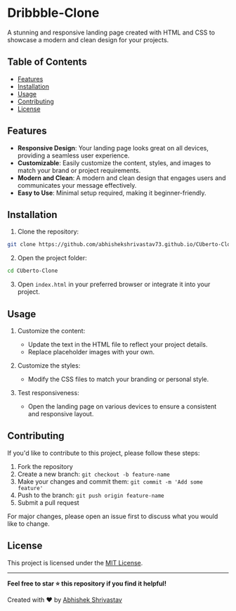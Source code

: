 # Dribbble-Clone


A stunning and responsive landing page created with HTML and CSS to showcase a modern and clean design for your projects.

## Table of Contents

- [Features](#features)
- [Installation](#installation)
- [Usage](#usage)
- [Contributing](#contributing)
- [License](#license)


## Features

- **Responsive Design**: Your landing page looks great on all devices, providing a seamless user experience.
- **Customizable**: Easily customize the content, styles, and images to match your brand or project requirements.
- **Modern and Clean**: A modern and clean design that engages users and communicates your message effectively.
- **Easy to Use**: Minimal setup required, making it beginner-friendly.

## Installation

1. Clone the repository:

```bash
git clone https://github.com/abhishekshrivastav73.github.io/CUberto-Clone.git
```

2. Open the project folder:

```bash
cd CUberto-Clone
```

3. Open `index.html` in your preferred browser or integrate it into your project.

## Usage

1. Customize the content:
   - Update the text in the HTML file to reflect your project details.
   - Replace placeholder images with your own.

2. Customize the styles:
   - Modify the CSS files to match your branding or personal style.

3. Test responsiveness:
   - Open the landing page on various devices to ensure a consistent and responsive layout.

## Contributing

If you'd like to contribute to this project, please follow these steps:

1. Fork the repository
2. Create a new branch: `git checkout -b feature-name`
3. Make your changes and commit them: `git commit -m 'Add some feature'`
4. Push to the branch: `git push origin feature-name`
5. Submit a pull request

For major changes, please open an issue first to discuss what you would like to change.

## License

This project is licensed under the [MIT License](LICENSE).

---

**Feel free to star ⭐ this repository if you find it helpful!**

Created with ❤️ by [Abhishek Shrivastav](https://github.com/AbhishekShrivastav73)
